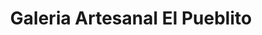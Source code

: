 ---
title: "Galeria Artesanal El Pueblito"
url: /la-paz/galeria-artesanal-el-pueblito/
shop: regalo
---